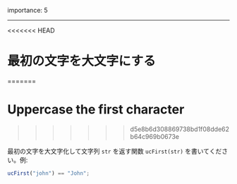 importance: 5

---

<<<<<<< HEAD
# 最初の文字を大文字にする
=======
# Uppercase the first character
>>>>>>> d5e8b6d308869738bd1f08dde62b64c969b0673e

最初の文字を大文字化して文字列 `str` を返す関数 `ucFirst(str)` を書いてください。例:

```js
ucFirst("john") == "John";
```
